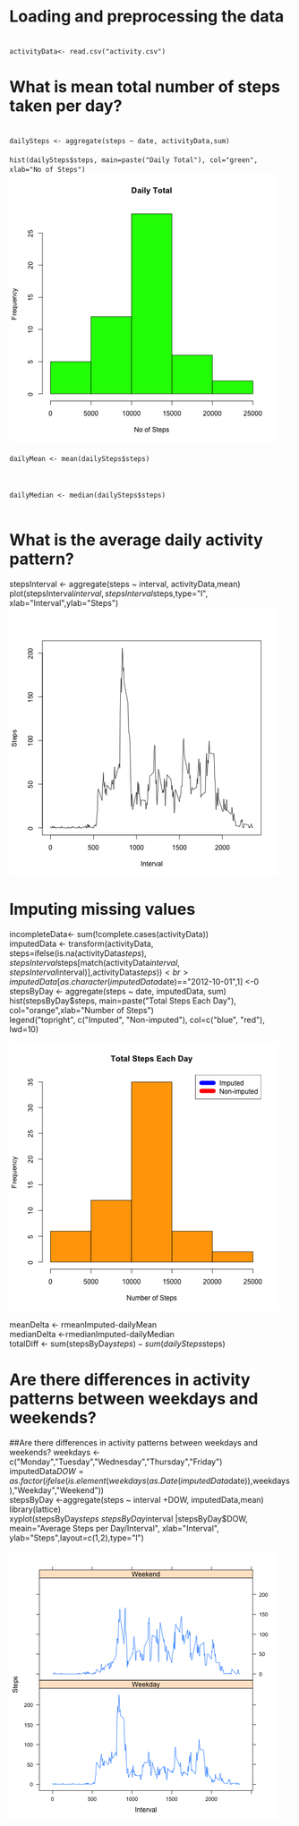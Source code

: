 <h1>Loading and preprocessing the data</h1>


<code>
activityData<- read.csv("activity.csv")
</code>

<h1>What is mean total number of steps taken per day?</h1>

<code>
dailySteps <- aggregate(steps ~ date, activityData,sum)<br>
hist(dailySteps$steps, main=paste("Daily Total"), col="green", xlab="No of Steps")
</code>

<img src="https://github.com/bam0365/RepData_PeerAssessment1/blob/master/plot1.png" alt="Plot1" />
<br>

<code>
dailyMean <- mean(dailySteps$steps)<br>

dailyMedian <- median(dailySteps$steps)<br>
</code>

<h1>What is the average daily activity pattern?</h1>

stepsInterval <- aggregate(steps ~ interval, activityData,mean)<br>
plot(stepsInterval$interval, stepsInterval$steps,type="l", xlab="Interval",ylab="Steps")<br>
<img src="https://github.com/bam0365/RepData_PeerAssessment1/blob/master/plot2.png" alt="Plot2" />
<br>


<h1>Imputing missing values</h1>


incompleteData<- sum(!complete.cases(activityData))<br>
imputedData <- transform(activityData, steps=ifelse(is.na(activityData$steps),stepsInterval$steps[match(activityData$interval,stepsInterval$interval)],activityData$steps))<br>
imputedData[as.character(imputedData$date)=="2012-10-01",1] <-0<br>
stepsByDay <- aggregate(steps ~ date, imputedData, sum)<br>
hist(stepsByDay$steps, main=paste("Total Steps Each Day"), col="orange",xlab="Number of Steps")<br>
legend("topright", c("Imputed", "Non-imputed"), col=c("blue", "red"), lwd=10)<br>

<img src="https://github.com/bam0365/RepData_PeerAssessment1/blob/master/plot3.png" alt="Plot3" />
<br>

meanDelta <- rmeanImputed-dailyMean<br>
medianDelta <-rmedianImputed-dailyMedian<br>
totalDiff <- sum(stepsByDay$steps)-sum(dailySteps$steps)<br>

<h1>Are there differences in activity patterns between weekdays and weekends?</h1>


##Are there differences in activity patterns between weekdays and weekends?
weekdays <- c("Monday","Tuesday","Wednesday","Thursday","Friday")<br>
imputedData$DOW = as.factor(ifelse(is.element(weekdays(as.Date(imputedData$date)),weekdays),"Weekday","Weekend"))<br>
stepsByDay <-aggregate(steps ~ interval +DOW, imputedData,mean)<br>
library(lattice)<br>
xyplot(stepsByDay$steps ~ stepsByDay$interval |stepsByDay$DOW, meain="Average Steps per Day/Interval", xlab="Interval", ylab="Steps",layout=c(1,2),type="l")<br>

<img src="https://github.com/bam0365/RepData_PeerAssessment1/blob/master/plot4.png" alt="Plot4" />
<br>